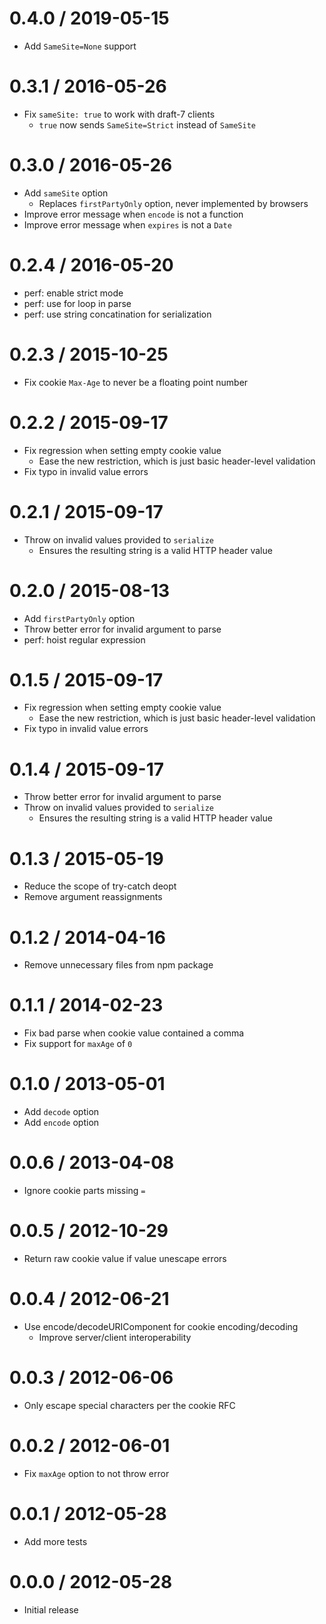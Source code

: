 0.4.0 / 2019-05-15  
==================  
  
  * Add `SameSite=None` support  
  
0.3.1 / 2016-05-26  
==================  
  
  * Fix `sameSite: true` to work with draft-7 clients  
    - `true` now sends `SameSite=Strict` instead of `SameSite`  
  
0.3.0 / 2016-05-26  
==================  
  
  * Add `sameSite` option  
    - Replaces `firstPartyOnly` option, never implemented by browsers  
  * Improve error message when `encode` is not a function  
  * Improve error message when `expires` is not a `Date`  
  
0.2.4 / 2016-05-20  
==================  
  
  * perf: enable strict mode  
  * perf: use for loop in parse  
  * perf: use string concatination for serialization  
  
0.2.3 / 2015-10-25  
==================  
  
  * Fix cookie `Max-Age` to never be a floating point number  
  
0.2.2 / 2015-09-17  
==================  
  
  * Fix regression when setting empty cookie value  
    - Ease the new restriction, which is just basic header-level validation  
  * Fix typo in invalid value errors  
  
0.2.1 / 2015-09-17  
==================  
  
  * Throw on invalid values provided to `serialize`  
    - Ensures the resulting string is a valid HTTP header value  
  
0.2.0 / 2015-08-13  
==================  
  
  * Add `firstPartyOnly` option  
  * Throw better error for invalid argument to parse  
  * perf: hoist regular expression  
  
0.1.5 / 2015-09-17  
==================  
  
  * Fix regression when setting empty cookie value  
    - Ease the new restriction, which is just basic header-level validation  
  * Fix typo in invalid value errors  
  
0.1.4 / 2015-09-17  
==================  
  
  * Throw better error for invalid argument to parse  
  * Throw on invalid values provided to `serialize`  
    - Ensures the resulting string is a valid HTTP header value  
  
0.1.3 / 2015-05-19  
==================  
  
  * Reduce the scope of try-catch deopt  
  * Remove argument reassignments  
  
0.1.2 / 2014-04-16  
==================  
  
  * Remove unnecessary files from npm package  
  
0.1.1 / 2014-02-23  
==================  
  
  * Fix bad parse when cookie value contained a comma  
  * Fix support for `maxAge` of `0`  
  
0.1.0 / 2013-05-01  
==================  
  
  * Add `decode` option  
  * Add `encode` option  
  
0.0.6 / 2013-04-08  
==================  
  
  * Ignore cookie parts missing `=`  
  
0.0.5 / 2012-10-29  
==================  
  
  * Return raw cookie value if value unescape errors  
  
0.0.4 / 2012-06-21  
==================  
  
  * Use encode/decodeURIComponent for cookie encoding/decoding  
    - Improve server/client interoperability  
  
0.0.3 / 2012-06-06  
==================  
  
  * Only escape special characters per the cookie RFC  
  
0.0.2 / 2012-06-01  
==================  
  
  * Fix `maxAge` option to not throw error  
  
0.0.1 / 2012-05-28  
==================  
  
  * Add more tests  
  
0.0.0 / 2012-05-28  
==================  
  
  * Initial release  
